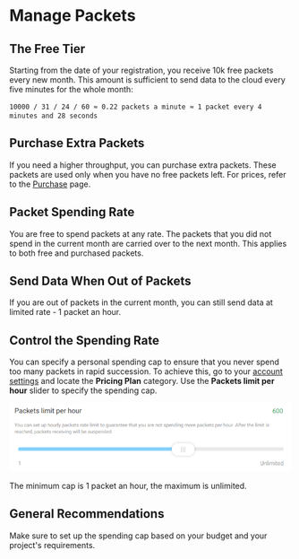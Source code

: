# Manage Packets

## The Free Tier

Starting from the date of your registration, you receive 10k free packets every new month. This amount is sufficient to send data to the cloud every five minutes for the whole month:

```
10000 / 31 / 24 / 60 ≈ 0.22 packets a minute ≈ 1 packet every 4 minutes and 28 seconds
```

## Purchase Extra Packets

If you need a higher throughput, you can purchase extra packets. These packets are used only when you have no free packets left. For prices, refer to the [Purchase](https://stage.cloud4rpi.io/packets/purchase) page.

## Packet Spending Rate

You are free to spend packets at any rate. The packets that you did not spend in the current month are carried over to the next month. This applies to both free and purchased packets.

## Send Data When Out of Packets

If you are out of packets in the current month, you can still send data at limited rate - 1 packet an hour.

## Control the Spending Rate

You can specify a personal spending cap to ensure that you never spend too many packets in rapid succession. To achieve this, go to your [account settings](https://stage.cloud4rpi.io/account) and locate the **Pricing Plan** category. Use the **Packets limit per hour** slider to specify the spending cap.

![Spending Cap](./res/managePackets/spending-cap.png)

The minimum cap is 1 packet an hour, the maximum is unlimited.

## General Recommendations

Make sure to set up the spending cap based on your budget and your project's requirements.
